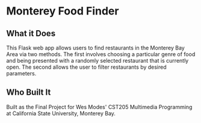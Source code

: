 # Monterey Food Finder

## What it Does
This Flask web app allows users to find restaurants in the Monterey Bay Area via two methods. The first involves choosing a particular genre of food and being presented with a randomly selected restaurant that is currently open. The second allows the user to filter restaurants by desired parameters.

## Who Built It
Built as the Final Project for Wes Modes' CST205 Multimedia Programming at California State University, Monterey Bay.